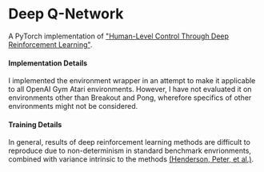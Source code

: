 # Deep Q-Network

A PyTorch implementation of ["Human-Level Control Through Deep Reinforcement Learning"](https://www.nature.com/articles/nature14236). 

#### Implementation Details
I implemented the environment wrapper in an attempt to make it applicable to all OpenAI Gym Atari environments. However, I have not evaluated it on environments other than Breakout and Pong, wherefore specifics of other environments might not be considered. 

#### Training Details

In general, results of deep reinforcement learning methods are difficult to reproduce due to non-determinism in standard benchmark envrionments, combined with variance intrinsic to the methods [(Henderson, Peter, et al.)](https://ojs.aaai.org/index.php/AAAI/article/view/11694).
